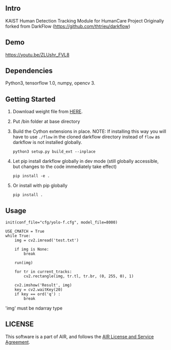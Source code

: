 ## Intro

KAIST Human Detection Tracking Module for HumanCare Project
Originally forked from DarkFlow (https://github.com/thtrieu/darkflow)

## Demo

<https://youtu.be/ZLUshr_FVL8>

## Dependencies

Python3, tensorflow 1.0, numpy, opencv 3.

## Getting Started

1. Download weight file from [HERE](https://drive.google.com/drive/folders/1a8n649fCmbumeyoBIAU9nh1kIFnt6abp?usp=sharing).
	
2. Put /bin folder at base directory
	
3. Build the Cython extensions in place. NOTE: If installing this way you will have to use `./flow` in the cloned darkflow directory instead of `flow` as darkflow is not installed globally.
    ```
    python3 setup.py build_ext --inplace
    ```

4. Let pip install darkflow globally in dev mode (still globally accessible, but changes to the code immediately take effect)
    ```
    pip install -e .
    ```

5. Or install with pip globally
    ```
    pip install .
    ```

## Usage

```
init(conf_file="cfg/yolo-f.cfg", model_file=8000)

USE_CMATCH = True
while True:
	img = cv2.imread('test.txt')

	if img is None:
	    break

	run(img)

	for tr in current_tracks:
	    cv2.rectangle(img, tr.tl, tr.br, (0, 255, 0), 1)

	cv2.imshow('Result', img)
	key = cv2.waitKey(20)
	if key == ord('q') :
	    break
```

'img' must be ndarray type

## LICENSE

This software is a part of AIR, and follows the [AIR License and Service Agreement](https://github.com/ai4r/AIR-Act2Act/blob/master/LICENSE.md).
